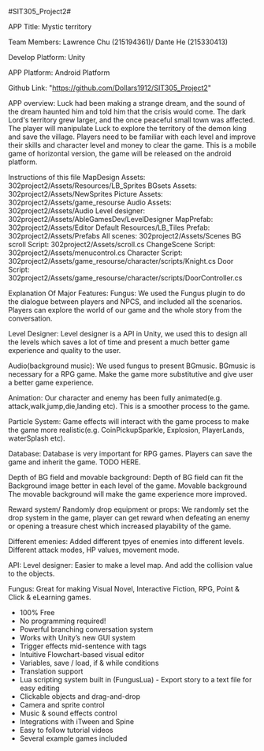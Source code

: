 #SIT305_Project2#

APP Title: Mystic territory

Team Members: Lawrence Chu (215194361)/ Dante He (215330413)

Develop Platform: Unity

APP Platform: Android Platform

Github Link: "https://github.com/Dollars1912/SIT305_Project2"

APP overview: Luck had been making a strange dream, and the sound of the dream haunted him and told him that the crisis would come. The dark Lord's territory grew larger, and the once peaceful small town was affected. The player will manipulate Luck to explore the territory of the demon king and save the village. Players need to be familiar with each level and improve their skills and character level and money to clear the game. This is a mobile game of horizontal version, the game will be released on the android platform.

Instructions of this file
MapDesign Assets: 	302project2/Assets/Resources/LB_Sprites
BGsets Assets: 		302project2/Assets/NewSprites
Picture Assets: 	302project2/Assets/game_resourse
Audio Assets: 		302project2/Assets/Audio
Level designer: 	302project2/Assets/AbleGamesDev/LevelDesigner
MapPrefab: 			302project2/Assets/Editor Default Resources/LB_Tiles
Prefab: 			302project2/Assets/Prefabs
All scenes:			302project2/Assets/Scenes
BG scroll Script:	302project2/Assets/scroll.cs
ChangeScene Script:	302project2/Assets/menucontrol.cs
Character Script:   302project2/Assets/game_resourse/character/scripts/Knight.cs
Door Script:   		302project2/Assets/game_resourse/character/scripts/DoorController.cs

Explanation Of Major Features:
Fungus: We used the Fungus plugin to do the dialogue between players and NPCS, and included all the scenarios. Players can explore the world of our game and the whole story from the conversation.

Level Designer: Level designer is a API in Unity, we used this to design all the levels which saves a lot of time and present a much better game experience and quality to the user.

Audio(background music): We used fungus to present BGmusic. BGmusic is necessary for a RPG game. Make the game more substitutive and give user a better game experience.

Animation: Our character and enemy has been fully animated(e.g. attack,walk,jump,die,landing etc). This is a smoother process to the game.

Particle System: Game effects will interact with the game process to make the game more realistic(e.g. CoinPickupSparkle, Explosion, PlayerLands, waterSplash etc).

Database: Database is very important for RPG games. Players can save the game and inherit the game. TODO HERE.

Depth of BG field and movable background: Depth of BG field can fit the Background image better in each level of the game. Movable background The movable background will make the game experience more improved.

Reward system/ Randomly drop equipment or props: We randomly set the drop system in the game, player can get reward when defeating an enemy or opening a treasure chest which increased playability of the game.

Different emenies: Added different tpyes of enemies into different levels. Different attack modes, HP values, movement mode.

API:
Level designer: Easier to make a level map. And add the collision value to the objects.

Fungus: 
Great for making Visual Novel, Interactive Fiction, RPG, Point & Click & eLearning games.
- 100% Free
- No programming required!
- Powerful branching conversation system
- Works with Unity’s new GUI system
- Trigger effects mid-sentence with tags
- Intuitive Flowchart-based visual editor
- Variables, save / load, if & while conditions 
- Translation support
- Lua scripting system built in (FungusLua) - Export story to a text file for easy editing
- Clickable objects and drag-and-drop
- Camera and sprite control
- Music & sound effects control
- Integrations with iTween and Spine
- Easy to follow tutorial videos
- Several example games included
